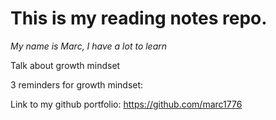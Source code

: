 # This is my reading notes repo.

_My name is Marc, I have a lot to learn_

Talk about growth mindset

3 reminders for growth mindset:

Link to my github portfolio:  https://github.com/marc1776
